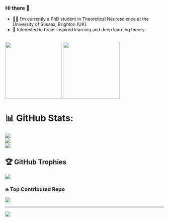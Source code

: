 ### Hi there 👋

- 👨‍💻 I’m currently a PhD student in Theoretical Neuroscience at the University of Sussex, Brighton (UK).
- 🧠 Interested in brain-inspired learning and deep learning theory.

\
<img height="180em" src="https://github-readme-stats-eight-theta.vercel.app/api?username=francesco-innocenti&show_icons=true&include_all_commits=true&count_private=true&theme=radical"/> 
<img height="180em" src="https://github-readme-stats-eight-theta.vercel.app/api/top-langs/?username=francesco-innocenti&layout=compact&langs_count=8&count_private=true&theme=radical"/>

# 📊 GitHub Stats:
![](https://github-readme-stats.vercel.app/api?username=francesco-innocenti=transparent&hide_border=true&include_all_commits=true&count_private=true)<br/>
![](https://github-readme-streak-stats.herokuapp.com/?user=francesco-innocenti=transparent&hide_border=true)<br/>
![](https://github-readme-stats.vercel.app/api/top-langs/?username=francesco-innocenti=transparent&hide_border=true&include_all_commits=true&count_private=true&layout=compact)

## 🏆 GitHub Trophies
![](https://github-profile-trophy.vercel.app/?username=francesco-innocenti=transparent&no-frame=false&no-bg=false&margin-w=4)

### 🔝 Top Contributed Repo
![](https://github-contributor-stats.vercel.app/api?username=ain3sh&limit=5&theme=transparent&combine_all_yearly_contributions=true)

---
[![](https://visitcount.itsvg.in/api?id=ain3sh&icon=0&color=0)](https://visitcount.itsvg.in)
